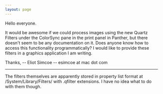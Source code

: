 ```yaml
---
layout: page
---
```


Hello everyone.

It would be awesome if we could process images using the new Quartz Filters under the ColorSync pane in the print panel in Panther, but there doesn't seem to be any documentation on it. Does anyone know how to access this functionality programmatically? I would like to provide these filters in a graphics application I am writing.

Thanks,
-- Eliot Simcoe
-- esimcoe at mac dot com

----

The filters themselves are apparently stored in property list format at /System/Library/Filters/ with .qfilter extensions. I have no idea what to do with them though.
